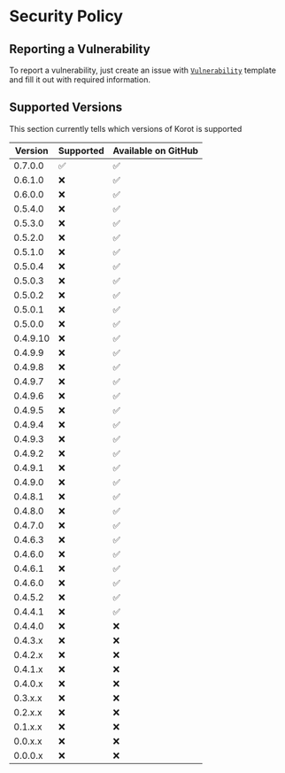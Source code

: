 # Security Policy

## Reporting a Vulnerability
To report a vulnerability, just create an issue with [`Vulnerability`](https://github.com/Haltroy/Korot/issues/new?assignees=Haltroy&labels=bug%2C+help+wanted%2C+vulnerability&template=vulnerability.md&title=Vulnerability+-+) template and fill it out with required information.

## Supported Versions

This section currently tells which versions of Korot is supported

| Version | Supported          | Available on GitHub |
| ------- | ------------------ |---------------------|
| 0.7.0.0 | :white_check_mark: | :white_check_mark:  |
| 0.6.1.0 | :x:                | :white_check_mark:  |
| 0.6.0.0 | :x:                | :white_check_mark:  |
| 0.5.4.0 | :x:                | :white_check_mark:  |
| 0.5.3.0 | :x:                | :white_check_mark:  |
| 0.5.2.0 | :x:                | :white_check_mark:  |
| 0.5.1.0 | :x:                | :white_check_mark:  |
| 0.5.0.4 | :x:                | :white_check_mark:  |
| 0.5.0.3 | :x:                | :white_check_mark:  |
| 0.5.0.2 | :x:                | :white_check_mark:  |
| 0.5.0.1 | :x:                | :white_check_mark:  |
| 0.5.0.0 | :x:                | :white_check_mark:  |
| 0.4.9.10| :x:                | :white_check_mark:  |
| 0.4.9.9 | :x:                | :white_check_mark:  |
| 0.4.9.8 | :x:                | :white_check_mark:  |
| 0.4.9.7 | :x:                | :white_check_mark:  |
| 0.4.9.6 | :x:                | :white_check_mark:  |
| 0.4.9.5 | :x:                | :white_check_mark:  |
| 0.4.9.4 | :x:                | :white_check_mark:  |
| 0.4.9.3 | :x:                | :white_check_mark:  |
| 0.4.9.2 | :x:                | :white_check_mark:  |
| 0.4.9.1 | :x:                | :white_check_mark:  |
| 0.4.9.0 | :x:                | :white_check_mark:  |
| 0.4.8.1 | :x:                | :white_check_mark:  |
| 0.4.8.0 | :x:                | :white_check_mark:  |
| 0.4.7.0 | :x:                | :white_check_mark:  |
| 0.4.6.3 | :x:                | :white_check_mark:  |
| 0.4.6.0 | :x:                | :white_check_mark:  |
| 0.4.6.1 | :x:                | :white_check_mark:  |
| 0.4.6.0 | :x:                | :white_check_mark:  |
| 0.4.5.2 | :x:                | :white_check_mark:  |
| 0.4.4.1 | :x:                | :white_check_mark:  |
| 0.4.4.0 | :x:                | :x:                 |
| 0.4.3.x | :x:                | :x:                 |
| 0.4.2.x | :x:                | :x:                 |
| 0.4.1.x | :x:                | :x:                 |
| 0.4.0.x | :x:                | :x:                 |
| 0.3.x.x | :x:                | :x:                 |
| 0.2.x.x | :x:                | :x:                 |
| 0.1.x.x | :x:                | :x:                 |
| 0.0.x.x | :x:                | :x:                 |
| 0.0.0.x | :x:                | :x:                 |
